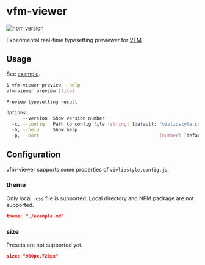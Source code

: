 # vfm-viewer

[![npm version](https://badge.fury.io/js/%40vfm-viewer%2Fcli.svg)](https://badge.fury.io/js/%40vfm-viewer%2Fcli)

Experimental real-time typesetting previewer for [VFM](https://github.com/vivliostyle/vfm).

## Usage

See [example](https://github.com/Monchi/vfm-viewer/tree/master/example).

```bash
$ vfm-viewer preview --help
vfm-viewer preview [file]

Preview typesetting result

Options:
      --version  Show version number                                   [boolean]
  -c, --config   Path to config file [string] [default: "vivliostyle.config.js"]
  -h, --help     Show help                                             [boolean]
  -p, --port                                            [number] [default: 3000]

```

## Configuration

vfm-viewer supports some properties of `vivliostyle.config.js`.

### theme

Only local `.css` file is supported. Local directory and NPM package are not supported.

```json
theme: "./example.md"
```

### size

Presets are not supported yet.

```json
size: "960px,720px"
```
